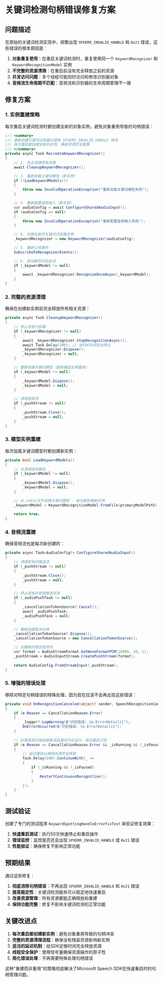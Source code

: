 # 关键词检测句柄错误修复方案

## 问题描述

在原始的关键词检测实现中，频繁出现 `SPXERR_INVALID_HANDLE` 和 `0x21` 错误，这些错误的根本原因是：

1. **对象重复使用**：在重启关键词检测时，重复使用同一个 `KeywordRecognizer` 和 `KeywordRecognitionModel` 实例
2. **不完整的资源清理**：在重启前没有完全释放之前的资源
3. **并发访问问题**：多个线程可能同时访问和修改识别器对象
4. **音频流生命周期不匹配**：音频流和识别器的生命周期管理不一致

## 修复方案

### 1. 实例重建策略

每次重启关键词检测时都创建全新的对象实例，避免对象重用导致的句柄错误：

```csharp
/// <summary>
/// 重新创建关键词识别器以避免 SPXERR_INVALID_HANDLE 错误
/// 每次重启都创建全新的实例，确保资源完全重置
/// </summary>
private async Task RecreateKeywordRecognizer()
{
    // 1. 完全清理现有资源
    await CleanupKeywordRecognizer();

    // 2. 重新加载关键词模型（新实例）
    if (!LoadKeywordModels())
    {
        throw new InvalidOperationException("重新加载关键词模型失败");
    }

    // 3. 重新配置音频输入（新实例）
    var audioConfig = await ConfigureSharedAudioInput();
    if (audioConfig == null)
    {
        throw new InvalidOperationException("重新配置音频输入失败");
    }

    // 4. 创建全新的关键词识别器实例
    _keywordRecognizer = new KeywordRecognizer(audioConfig);

    // 5. 重新订阅事件
    SubscribeToRecognizerEvents();

    // 6. 启动新的识别会话
    if (_keywordModel != null)
    {
        await _keywordRecognizer.RecognizeOnceAsync(_keywordModel);
    }
}
```

### 2. 完整的资源清理

确保在创建新实例前完全释放所有相关资源：

```csharp
private async Task CleanupKeywordRecognizer()
{
    // 停止现有识别器
    if (_keywordRecognizer != null)
    {
        await _keywordRecognizer.StopRecognitionAsync();
        await Task.Delay(200); // 给SDK时间完全停止
        _keywordRecognizer.Dispose();
        _keywordRecognizer = null;
    }

    // 重新创建关键词模型（避免模型实例重用）
    if (_keywordModel != null)
    {
        _keywordModel.Dispose();
        _keywordModel = null;
    }

    // 清理音频流
    if (_pushStream != null)
    {
        _pushStream.Close();
        _pushStream = null;
    }
}
```

### 3. 模型实例重建

每次加载关键词模型时都创建新实例：

```csharp
private bool LoadKeywordModels()
{
    // 先清理现有模型
    if (_keywordModel != null)
    {
        _keywordModel.Dispose();
        _keywordModel = null;
    }

    // 从.table文件创建关键词模型 - 每次都创建新实例
    _keywordModel = KeywordRecognitionModel.FromFile(primaryModelPath);
    
    return true;
}
```

### 4. 音频流重建

确保音频流也是每次新创建的：

```csharp
private async Task<AudioConfig?> ConfigureSharedAudioInput()
{
    // 清理现有的推送流
    if (_pushStream != null)
    {
        _pushStream.Close();
        _pushStream = null;
    }

    // 停止现有的音频推送任务
    if (_audioPushTask != null)
    {
        _cancellationTokenSource?.Cancel();
        await _audioPushTask;
        _audioPushTask = null;
    }

    // 重新创建取消令牌
    _cancellationTokenSource?.Dispose();
    _cancellationTokenSource = new CancellationTokenSource();

    // 创建新的推送音频流
    var format = AudioStreamFormat.GetWaveFormatPCM(16000, 16, 1);
    _pushStream = AudioInputStream.CreatePushStream(format);
    
    return AudioConfig.FromStreamInput(_pushStream);
}
```

### 5. 增强的错误处理

移除对特定句柄错误的特殊处理，因为现在应该不会再出现这些错误：

```csharp
private void OnRecognitionCanceled(object? sender, SpeechRecognitionCanceledEventArgs e)
{
    if (e.Reason == CancellationReason.Error)
    {
        _logger?.LogWarning($"识别错误: {e.ErrorDetails}");
        OnErrorOccurred($"识别错误: {e.ErrorDetails}");
    }
    
    // 如果是因为错误被取消且服务仍在运行，尝试重启识别
    if (e.Reason == CancellationReason.Error && _isRunning && !_isPaused)
    {
        // 延迟重启以确保资源完全释放
        Task.Delay(500).ContinueWith(_ =>
        {
            if (_isRunning && !_isPaused)
            {
                RestartContinuousRecognition();
            }
        });
    }
}
```

## 测试验证

创建了专门的测试程序 `KeywordSpottingHandleErrorFixTest` 来验证修复效果：

1. **快速重启测试**：执行50次快速停止和重启操作
2. **错误监控**：监控是否还会出现 `SPXERR_INVALID_HANDLE` 或 `0x21` 错误
3. **性能验证**：确保修复不影响正常功能

## 预期结果

通过这些修复：

1. **彻底消除句柄错误**：不再出现 `SPXERR_INVALID_HANDLE` 和 `0x21` 错误
2. **提高稳定性**：关键词检测服务可以稳定地快速重启
3. **改善资源管理**：所有资源都能正确释放和重建
4. **保持功能完整**：修复不影响关键词检测的正常功能

## 关键改进点

1. **每次重启都创建新实例**：避免对象重用导致的句柄冲突
2. **完整的资源清理流程**：确保没有残留资源影响新实例
3. **适当的延迟机制**：给SDK足够时间完全释放资源
4. **线程安全保护**：使用信号量确保资源操作的原子性
5. **简化错误处理**：不再需要特殊处理句柄错误

这种"重建而非重用"的策略彻底解决了Microsoft Speech SDK在快速重启时的句柄管理问题。
